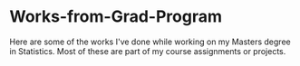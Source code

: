 # Works-from-Grad-Program

Here are some of the works I've done while working on my Masters degree in Statistics. Most of these are part of my course assignments or projects. 
